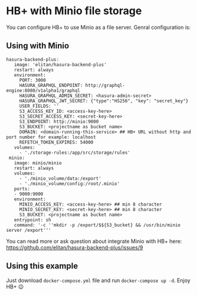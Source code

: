 # HB+ with Minio file storage

You can configure HB+ to use Minio as a file server. Genral configuration is:

## Using with Minio
```
hasura-backend-plus:
   image: 'elitan/hasura-backend-plus'
   restart: always
   environment:
     PORT: 3000
     HASURA_GRAPHQL_ENDPOINT: http://graphql-engine:8080/v1alpha1/graphql
     HASURA_GRAPHQL_ADMIN_SECRET: <hasura-admin-secret>
     HASURA_GRAPHQL_JWT_SECRET: {"type":"HS256", "key": "secret_key"}
     USER_FIELDS: ''
     S3_ACCESS_KEY_ID: <access-key-here>
     S3_SECRET_ACCESS_KEY: <secret-key-here>
     S3_ENDPOINT: http://minio:9000
     S3_BUCKET: <projectname as bucket name>
     DOMAIN: <domain-running-this-service> ## HB+ URL without http and port number for example: localhost
     REFETCH_TOKEN_EXPIRES: 54000
   volumes:
     - './storage-rules:/app/src/storage/rules'
 minio:
   image: minio/minio
   restart: always
   volumes:
     - './minio_volume/data:/export'
     - './minio_volume/config:/root/.minio'
   ports:
   - 9000:9000
   environment:
     MINIO_ACCESS_KEY: <access-key-here> ## min 8 character
     MINIO_SECRET_KEY: <secret-key-here> ## min 8 character
     S3_BUCKET: <projectname as bucket name>
   entrypoint: sh
   command: '-c ''mkdir -p /export/$${S3_bucket} && /usr/bin/minio server /export'''
```
You can read more or ask question about integrate Minio with HB+ here: https://github.com/elitan/hasura-backend-plus/issues/9

## Using this example
Just download `docker-compose.yml` file and run `docker-compose up -d`. Enjoy HB+ :wink:
